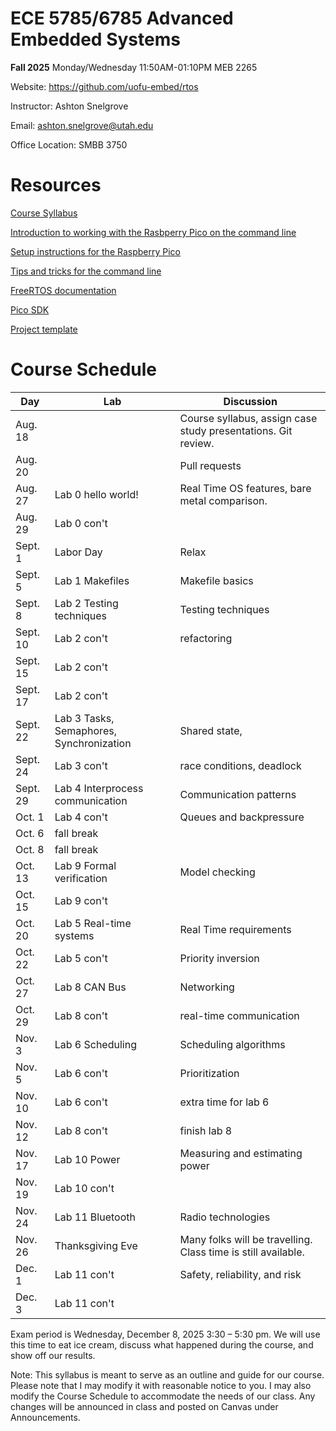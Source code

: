 # ECE 5785/6785 Advanced Embedded Systems

**Fall 2025**
Monday/Wednesday 11:50AM-01:10PM MEB 2265

Website: https://github.com/uofu-embed/rtos

Instructor:  Ashton Snelgrove

Email: ashton.snelgrove@utah.edu

Office Location:  SMBB 3750

# Resources

[Course Syllabus](SYLLABUS.md)

[Introduction to working with the Rasbperry Pico on the command line](CMAKE.md)

[Setup instructions for the Raspberry Pico](SETUP.md)

[Tips and tricks for the command line](CLI.md)

[FreeRTOS documentation](https://www.freertos.org/Documentation/00-Overview)

[Pico SDK](https://www.raspberrypi.com/documentation/pico-sdk/)

[Project template](https://github.com/uofu-emb/rtos.template)

# Course Schedule
| Day      | Lab                                      | Discussion                                                    |
|----------|------------------------------------------|---------------------------------------------------------------|
| Aug. 18  |                                          | Course syllabus, assign case study presentations. Git review. |
| Aug. 20  |                                          | Pull requests                                                 |
| Aug. 27  | Lab 0 hello world!                       | Real Time OS features, bare metal comparison.                 |
| Aug. 29  | Lab 0 con't                              |                                                               |
| Sept. 1  | Labor Day                                | Relax                                                         |
| Sept. 5  | Lab 1 Makefiles                          | Makefile basics                                               |
| Sept. 8  | Lab 2 Testing techniques                 | Testing techniques                                            |
| Sept. 10 | Lab 2 con't                              | refactoring                                                   |
| Sept. 15 | Lab 2 con't                              |                                                               |
| Sept. 17 | Lab 2 con't                              |                                                               |
| Sept. 22 | Lab 3 Tasks, Semaphores, Synchronization | Shared state,                                                 |
| Sept. 24 | Lab 3 con't                              | race conditions, deadlock                                     |
| Sept. 29 | Lab 4 Interprocess communication         | Communication patterns                                        |
| Oct. 1   | Lab 4 con't                              | Queues and backpressure                                       |
| Oct. 6   | fall break                               |                                                               |
| Oct. 8   | fall break                               |                                                               |
| Oct. 13  | Lab 9 Formal verification                | Model checking                                                |
| Oct. 15  | Lab 9 con't                              |                                                               |
| Oct. 20  | Lab 5 Real-time systems                  | Real Time requirements                                        |
| Oct. 22  | Lab 5 con't                              | Priority inversion                                            |
| Oct. 27  | Lab 8 CAN Bus                            | Networking                                                    |
| Oct. 29  | Lab 8 con't                              | real-time communication                                       |
| Nov. 3   | Lab 6 Scheduling                         | Scheduling algorithms                                         |
| Nov. 5   | Lab 6 con't                              | Prioritization                                                |
| Nov. 10  | Lab 6 con't                              | extra time for lab 6                                          |
| Nov. 12  | Lab 8 con't                              | finish lab 8                                                  |
| Nov. 17  | Lab 10 Power                             | Measuring and estimating power                                |
| Nov. 19  | Lab 10 con't                             |                                                               |
| Nov. 24  | Lab 11 Bluetooth                         | Radio technologies                                            |
| Nov. 26  | Thanksgiving Eve                         | Many folks will be travelling. Class time is still available. |
| Dec. 1   | Lab 11 con't                             | Safety, reliability, and risk                                 |
| Dec. 3   | Lab 11 con't                             |                                                               |

Exam period is Wednesday, December 8, 2025 3:30 – 5:30 pm. We will use this time to eat ice cream, discuss what happened during the course, and show off our results.

Note: This syllabus is meant to serve as an outline and guide for our course. Please note that I may modify it with reasonable notice to you. I may also modify the Course Schedule to accommodate the needs of our class. Any changes will be announced in class and posted on Canvas under Announcements.
